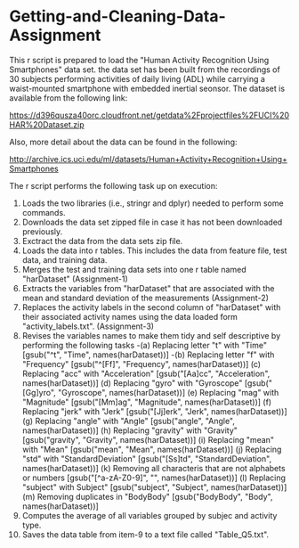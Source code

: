 # Getting-and-Cleaning-Data-Assignment

This r script is prepared to load the "Human Activity Recognition Using Smartphones" data set. 
the data set has been built from the recordings of 30 subjects performing activities of daily living (ADL) while carrying a waist-mounted smartphone with embedded inertial seonsor. 
The dataset is available from the following link: 

https://d396qusza40orc.cloudfront.net/getdata%2Fprojectfiles%2FUCI%20HAR%20Dataset.zip 

Also, more detail about the data can be found in the following:

http://archive.ics.uci.edu/ml/datasets/Human+Activity+Recognition+Using+Smartphones 

The r script performs the following task up on execution: 

1. Loads the two libraries (i.e., stringr and dplyr) needed to perform some commands.
2. Downloads the data set zipped file in case it has not been downloaded previously.
3. Exctract the data from the data sets zip file. 
4. Loads the data into r tables. This includes the data from feature file, test data, and training data. 
5. Merges the test and training data sets into one r table named "harDataset" (Assignment-1)
6. Extracts the variables from "harDataset" that are associated with the mean and standard deviation of the measurements (Assignment-2)
7. Replaces the activity labels in the second column of "harDataset" with their associated activity names using the data loaded form "activity_labels.txt". (Assignment-3)
8. Revises the variables names to make them tidy and self descriptive by performing the following tasks 
    -(a) Replacing letter "t" with "Time" [gsub("^t", "Time", names(harDataset))]
    -(b) Replacing letter "f" with "Frequency" [gsub("^[Ff]", "Frequency", names(harDataset))]
    (c) Replacing "acc" with "Acceleration" [gsub("[Aa]cc", "Acceleration", names(harDataset))] 
    (d) Replacing "gyro" with "Gyroscope" [gsub("[Gg]yro", "Gyroscope", names(harDataset))]
    (e) Replacing "mag" with "Magnitude" [gsub("[Mm]ag", "Magnitude", names(harDataset))]
    (f) Replacing "jerk" with "Jerk" [gsub("[Jj]erk", "Jerk", names(harDataset))]
    (g) Replacing "angle" with "Angle" [gsub("angle", "Angle", names(harDataset))]
    (h) Replacing "gravity" with "Gravity" [gsub("gravity", "Gravity", names(harDataset))]
    (i) Replacing "mean" with "Mean" [gsub("mean", "Mean", names(harDataset))]
    (j) Replacing "std" with "StandardDeviation" [gsub("[Ss]td", "StandardDeviation", names(harDataset))]
    (k) Removing all characteris that are not alphabets or numbers [gsub("[^a-zA-Z0-9]", "", names(harDataset))]
    (l) Replacing "subject" with Subject" [gsub("subject", "Subject", names(harDataset))]
    (m) Removing duplicates in "BodyBody" [gsub("BodyBody", "Body", names(harDataset))]
9. Computes the average of all variables grouped by subjec and activity type.
10. Saves the data table from item-9 to a text file called "Table_Q5.txt". 
